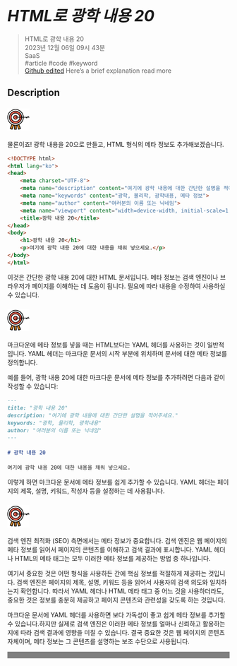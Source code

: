 # **<span style="font-size: 35px; font-style: italic;">HTML로 광학 내용 20</span>**

>HTML로 광학 내용 20  
2023년 12월 06일 09시 43분  
SaaS  
#article #code #keyword  
[Github edited](https://github.com/d10000usd/WebDocuments/tree/main/public/md/Gpt "깃허브")
Here’s a brief explanation read more
## Description  

<body class="body-full"><div class="c-custom-card"> <div class="spacing mb-2">  



###  <img src="https://raw.githubusercontent.com/d10000usd/WebDocuments/main/public/icon/Team/40-goal.svg" width="50" height="50" />   

  물론이죠! 광학 내용을 20으로 만들고, HTML 형식의 메타 정보도 추가해보겠습니다.

```html
<!DOCTYPE html>
<html lang="ko">
<head>
    <meta charset="UTF-8">
    <meta name="description" content="여기에 광학 내용에 대한 간단한 설명을 적어주세요.">
    <meta name="keywords" content="광학, 물리학, 광학내용, 메타 정보">
    <meta name="author" content="여러분의 이름 또는 닉네임">
    <meta name="viewport" content="width=device-width, initial-scale=1.0">
    <title>광학 내용 20</title>
</head>
<body>
    <h1>광학 내용 20</h1>
    <p>여기에 광학 내용 20에 대한 내용을 채워 넣으세요.</p>
</body>
</html>
```

이것은 간단한 광학 내용 20에 대한 HTML 문서입니다. 메타 정보는 검색 엔진이나 브라우저가 페이지를 이해하는 데 도움이 됩니다. 필요에 따라 내용을 수정하여 사용하실 수 있습니다.


  </div></div></div>

  <body class="body-full"><div class="c-custom-card"> <div class="spacing mb-2">  



###  <img src="https://raw.githubusercontent.com/d10000usd/WebDocuments/main/public/icon/Team/40-goal.svg" width="50" height="50" />   

  마크다운에 메타 정보를 넣을 때는 HTML보다는 YAML 헤더를 사용하는 것이 일반적입니다. YAML 헤더는 마크다운 문서의 시작 부분에 위치하며 문서에 대한 메타 정보를 정의합니다.

예를 들어, 광학 내용 20에 대한 마크다운 문서에 메타 정보를 추가하려면 다음과 같이 작성할 수 있습니다:

```markdown
---
title: "광학 내용 20"
description: "여기에 광학 내용에 대한 간단한 설명을 적어주세요."
keywords: "광학, 물리학, 광학내용"
author: "여러분의 이름 또는 닉네임"
---

# 광학 내용 20

여기에 광학 내용 20에 대한 내용을 채워 넣으세요.
```

이렇게 하면 마크다운 문서에 메타 정보를 쉽게 추가할 수 있습니다. YAML 헤더는 페이지의 제목, 설명, 키워드, 작성자 등을 설정하는 데 사용됩니다.


  </div></div></div>

  <body class="body-full"><div class="c-custom-card"> <div class="spacing mb-2">  



###  <img src="https://raw.githubusercontent.com/d10000usd/WebDocuments/main/public/icon/Team/40-goal.svg" width="50" height="50" />   

  검색 엔진 최적화 (SEO) 측면에서는 메타 정보가 중요합니다. 검색 엔진은 웹 페이지의 메타 정보를 읽어서 페이지의 콘텐츠를 이해하고 검색 결과에 표시합니다. YAML 헤더나 HTML의 메타 태그는 모두 이러한 메타 정보를 제공하는 방법 중 하나입니다.

여기서 중요한 것은 어떤 형식을 사용하든 간에 핵심 정보를 적절하게 제공하는 것입니다. 검색 엔진은 페이지의 제목, 설명, 키워드 등을 읽어서 사용자의 검색 의도와 일치하는지 확인합니다. 따라서 YAML 헤더나 HTML 메타 태그 중 어느 것을 사용하더라도, 중요한 것은 정보를 충분히 제공하고 페이지 콘텐츠와 관련성을 갖도록 하는 것입니다.

마크다운 문서에 YAML 헤더를 사용하면 보다 가독성이 좋고 쉽게 메타 정보를 추가할 수 있습니다.하지만 실제로 검색 엔진은 이러한 메타 정보를 얼마나 신뢰하고 활용하는지에 따라 검색 결과에 영향을 미칠 수 있습니다. 결국 중요한 것은 웹 페이지의 콘텐츠 자체이며, 메타 정보는 그 콘텐츠를 설명하는 보조 수단으로 사용됩니다.


  </div></div></div>

  <div style="background-color: grey; height: 15px;"></div>

  